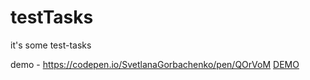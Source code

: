 # testTasks
it's some test-tasks 

demo - https://codepen.io/SvetlanaGorbachenko/pen/QOrVoM
<a href = "https://codepen.io/SvetlanaGorbachenko/pen/QOrVoM">DEMO</a>
